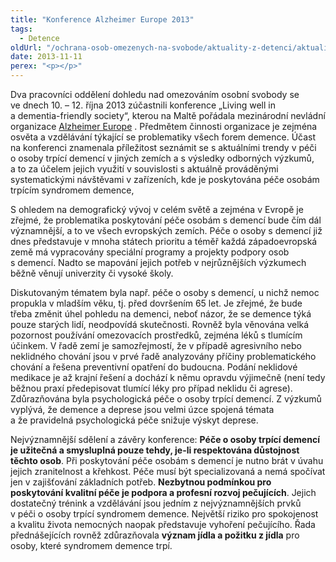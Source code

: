 ```yaml
---
title: "Konference Alzheimer Europe 2013"
tags:
  - Detence
oldUrl: "/ochrana-osob-omezenych-na-svobode/aktuality-z-detenci/aktuality-z-detenci-2013/konference-alzheimer-europe-2013/"
date: 2013-11-11
perex: "<p></p>"
---
```


<!-- imported from the old website -->

<p>Dva pracovníci oddělení dohledu nad omezováním osobní svobody se ve dnech 10. – 12. října 2013 zúčastnili konference „Living well in a dementia-friendly society“, kterou na Maltě pořádala mezinárodní nevládní organizace <a title="Otevření do nového okna" href="http://www.alzheimer-europe.org" target="_blank">Alzheimer Europe</a> <img alt="" src="https://www.ochrance.cz/typo3/ext/od_linkdesc/icons/external.gif" class="od_linkdesc_icon_external" />. Předmětem činnosti organizace je zejména osvěta a vzdělávání týkající se problematiky všech forem demence. Účast na konferenci znamenala příležitost seznámit se s aktuálními trendy v péči o osoby trpící demencí v jiných zemích a s výsledky odborných výzkumů, a to za účelem jejich využití v souvislosti s aktuálně prováděnými systematickými návštěvami v zařízeních, kde je poskytována péče osobám trpícím syndromem demence,</p><p>S ohledem na demografický vývoj v celém světě a zejména v Evropě je zřejmé, že problematika poskytování péče osobám s demencí bude čím dál významnější, a to ve všech evropských zemích. Péče o osoby s demencí již dnes představuje v mnoha státech prioritu a téměř každá západoevropská země má vypracovány speciální programy a projekty podpory osob s demencí. Nadto se mapování jejich potřeb v nejrůznějších výzkumech běžně věnují univerzity či vysoké školy. </p><p>Diskutovaným tématem byla např. péče o osoby s demencí, u nichž nemoc propukla v mladším věku, tj. před dovršením 65 let. Je zřejmé, že bude třeba změnit úhel pohledu na demenci, neboť názor, že se demence týká pouze starých lidí, neodpovídá skutečnosti. Rovněž byla věnována velká pozornost používání omezovacích prostředků, zejména léků s tlumícím účinkem. V řadě zemí je samozřejmostí, že v případě agresivního nebo neklidného chování jsou v prvé řadě analyzovány příčiny problematického chování a řešena preventivní opatření do budoucna. Podání neklidové medikace je až krajní řešení a dochází k němu opravdu výjimečně (není tedy běžnou praxí předepisovat tlumící léky pro případ neklidu či agrese). Zdůrazňována byla psychologická péče o osoby trpící demencí. Z výzkumů vyplývá, že demence a deprese jsou velmi úzce spojená témata a že pravidelná psychologická péče snižuje výskyt deprese.</p>Nejvýznamnější sdělení a závěry konference: <strong>Péče o osoby trpící demencí je užitečná a smysluplná pouze tehdy, je-li respektována důstojnost těchto osob</strong>. Při poskytování péče osobám s demencí je nutno brát v úvahu jejich zranitelnost a křehkost. Péče musí být specializovaná a nemá spočívat jen v zajišťování základních potřeb. <strong>Nezbytnou podmínkou pro poskytování kvalitní péče je podpora a profesní rozvoj pečujících</strong>. Jejich dostatečný trénink a vzdělávání jsou jedním z nejvýznamnějších prvků v péči o osoby trpící syndromem demence. Největší riziko pro spokojenost a kvalitu života nemocných naopak představuje vyhoření pečujícího. Řada přednášejících rovněž zdůrazňovala <strong>význam jídla a požitku z jídla</strong> pro osoby, které syndromem demence trpí.
